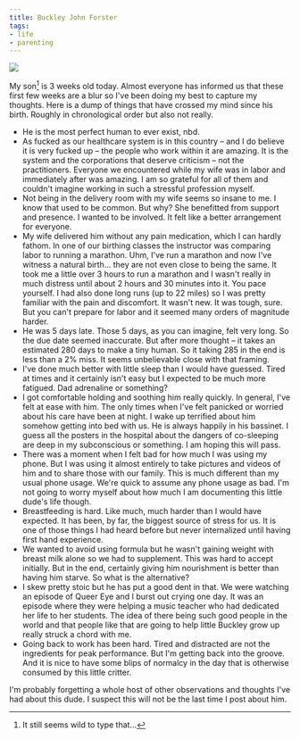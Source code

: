 ```yaml
---
title: Buckley John Forster
tags:
- life
- parenting
---
```

![](assets/buckley-at-birth.jpg)

My son[^1] is 3 weeks old today. Almost everyone has informed us that these first few weeks are a blur so I've been doing my best to capture my thoughts. Here is a dump of things that have crossed my mind since his birth. Roughly in chronological order but also not really.

* He is the most perfect human to ever exist, nbd.
* As fucked as our healthcare system is in this country – and I do believe it is very fucked up – the people who work within it are amazing. It is the system and the corporations that deserve criticism – not the practitioners. Everyone we encountered while my wife was in labor and immediately after was amazing. I am so grateful for all of them and couldn't imagine working in such a stressful profession myself.
* Not being in the delivery room with my wife seems so insane to me. I know that used to be common. But why? She benefitted from support and presence. I wanted to be involved. It felt like a better arrangement for everyone.
* My wife delivered him without any pain medication, which I can hardly fathom. In one of our birthing classes the instructor was comparing labor to running a marathon. Uhm, I've run a marathon and now I've witness a natural birth... they are not even close to being the same. It took me a little over 3 hours to run a marathon and I wasn't really in much distress until about 2 hours and 30 minutes into it. You pace yourself. I had also done long runs (up to 22 miles) so I was pretty familiar with the pain and discomfort. It wasn't new. It was tough, sure. But you can't prepare for labor and it seemed many orders of magnitude harder.
* He was 5 days late. Those 5 days, as you can imagine, felt very long. So the due date seemed inaccurate. But after more thought – it takes an estimated 280 days to make a tiny human. So it taking 285 in the end is less than a 2% miss. It seems unbelievable close with that framing.
* I've done much better with little sleep than I would have guessed. Tired at times and it certainly isn't easy but I expected to be much more fatigued. Dad adrenaline or something?
* I got comfortable holding and soothing him really quickly. In general, I've felt at ease with him. The only times when I've felt panicked or worried about his care have been at night. I wake up terrified about him somehow getting into bed with us. He is always happily in his bassinet. I guess all the posters in the hospital about the dangers of co-sleeping are deep in my subconscious or something. I am hoping this will pass.
* There was a moment when I felt bad for how much I was using my phone. But I was using it almost entirely to take pictures and videos of him and to share those with our family. This is much different than my usual phone usage. We're quick to assume any phone usage as bad. I'm not going to worry myself about how much I am documenting this little dude's life though.
* Breastfeeding is hard. Like much, much harder than I would have expected. It has been, by far, the biggest source of stress for us. It is one of those things I had heard before but never internalized until having first hand experience.
* We wanted to avoid using formula but he wasn't gaining weight with breast milk alone so we had to supplement. This was hard to accept initially. But in the end, certainly giving him nourishment is better than having him starve. So what is the alternative?
* I skew pretty stoic but he has put a good dent in that. We were watching an episode of Queer Eye and I burst out crying one day. It was an episode where they were helping a music teacher who had dedicated her life to her students. The idea of there being such good people in the world and that people like that are going to help little Buckley grow up really struck a chord with me.
* Going back to work has been hard. Tired and distracted are not the ingredients for peak performance. But I'm getting back into the groove. And it is nice to have some blips of normalcy in the day that is otherwise consumed by this little critter.

I'm probably forgetting a whole host of other observations and thoughts I've had about this dude. I suspect this will not be the last time I post about him.



[^1]: It still seems wild to type that...
